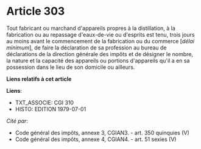 # Article 303

Tout fabricant ou marchand d'appareils propres à la distillation, à la fabrication ou au repassage d'eaux-de-vie ou d'esprits
est tenu, trois jours au moins avant le commencement de la fabrication ou du commerce [*délai minimum*], de faire la
déclaration de sa profession au bureau de déclarations de la direction générale des impôts et de désigner le nombre, la
nature et la capacité des appareils ou portions d'appareils qu'il a en sa possession dans le lieu de son domicile ou
ailleurs.

**Liens relatifs à cet article**

**Liens**:

  - TXT_ASSOCIE: CGI 310
  - HISTO: EDITION 1979-07-01

_Cité par_:

  - Code général des impôts, annexe 3, CGIAN3. - art. 350 quinquies (V)
  - Code général des impôts, annexe 4, CGIAN4. - art. 51 sexies (V)
